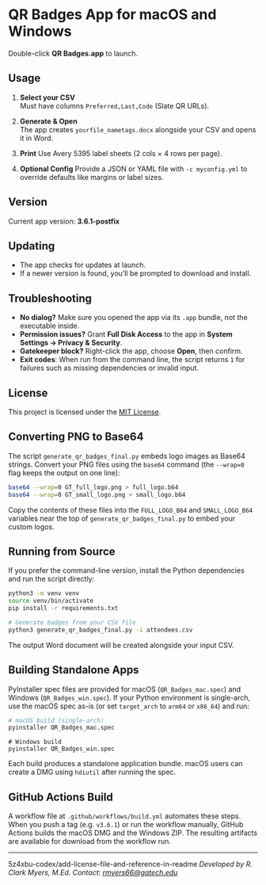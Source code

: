 # QR Badges App for macOS and Windows

Double-click **QR Badges.app** to launch.

## Usage

1. **Select your CSV**  
   Must have columns `Preferred,Last,Code` (Slate QR URLs).

2. **Generate & Open**  
   The app creates `yourfile_nametags.docx` alongside your CSV and opens it in Word.

3. **Print**
   Use Avery 5395 label sheets (2 cols × 4 rows per page).
4. **Optional Config**
   Provide a JSON or YAML file with `-c myconfig.yml` to override defaults like margins or label sizes.

## Version

Current app version: **3.6.1-postfix**

## Updating

- The app checks for updates at launch.  
- If a newer version is found, you’ll be prompted to download and install.

## Troubleshooting

- **No dialog?** Make sure you opened the app via its `.app` bundle, not the executable inside.
- **Permission issues?** Grant **Full Disk Access** to the app in **System Settings → Privacy & Security**.
- **Gatekeeper block?** Right-click the app, choose **Open**, then confirm.
- **Exit codes**: When run from the command line, the script returns `1` for
  failures such as missing dependencies or invalid input.

## License

This project is licensed under the [MIT License](LICENSE).

## Converting PNG to Base64

The script `generate_qr_badges_final.py` embeds logo images as Base64 strings.
Convert your PNG files using the `base64` command (the `--wrap=0` flag keeps the
output on one line):

```bash
base64 --wrap=0 GT_full_logo.png > full_logo.b64
base64 --wrap=0 GT_small_logo.png > small_logo.b64
```

Copy the contents of these files into the `FULL_LOGO_B64` and `SMALL_LOGO_B64`
variables near the top of `generate_qr_badges_final.py` to embed your custom
logos.

## Running from Source

If you prefer the command-line version, install the Python dependencies and run
the script directly:

```bash
python3 -m venv venv
source venv/bin/activate
pip install -r requirements.txt

# Generate badges from your CSV file
python3 generate_qr_badges_final.py -i attendees.csv
```

The output Word document will be created alongside your input CSV.

## Building Standalone Apps

PyInstaller spec files are provided for macOS (`QR_Badges_mac.spec`) and Windows (`QR_Badges_win.spec`).
If your Python environment is single-arch, use the macOS spec as-is (or set
`target_arch` to `arm64` or `x86_64`) and run:

```bash
# macOS build (single-arch)
pyinstaller QR_Badges_mac.spec
```

```
# Windows build
pyinstaller QR_Badges_win.spec
```

Each build produces a standalone application bundle. macOS users can create a DMG using `hdiutil` after running the spec.

## GitHub Actions Build

A workflow file at `.github/workflows/build.yml` automates these steps. When you push a tag (e.g. `v3.6.1`) or run the workflow manually, GitHub Actions builds the macOS DMG and the Windows ZIP. The resulting artifacts are available for download from the workflow run.

---

5z4xbu-codex/add-license-file-and-reference-in-readme
*Developed by R. Clark Myers, M.Ed.*
*Contact: rmyers66@gatech.edu*


